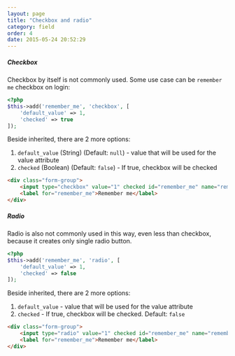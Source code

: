 ```yaml
---
layout: page
title: "Checkbox and radio"
category: field
order: 4
date: 2015-05-24 20:52:29
---
```


##### Checkbox
Checkbox by itself is not commonly used. Some use case can be `remember me` checkbox on login:

```php
<?php
$this->add('remember_me', 'checkbox', [
    'default_value' => 1,
    'checked' => true
]);
```
Beside inherited, there are 2 more options:

1. `default_value` (String) (Default: `null`) - value that will be used for the value attribute
2. `checked` (Boolean) (Default: `false`) - If true, checkbox will be checked

```html
<div class="form-group">
    <input type="checkbox" value="1" checked id="remember_me" name="remember_me">
    <label for="remember_me">Remember me</label>
</div>
```

##### Radio
Radio is also not commonly used in this way, even less than checkbox, because it creates only single radio button.

```php
<?php
$this->add('remember_me', 'radio', [
    'default_value' => 1,
    'checked' => false
]);
```
Beside inherited, there are 2 more options:

1. `default_value` - value that will be used for the value attribute
2. `checked` - If true, checkbox will be checked. Default: `false`

```html
<div class="form-group">
    <input type="radio" value="1" checked id="remember_me" name="remember_me">
    <label for="remember_me">Remember me</label>
</div>
```
